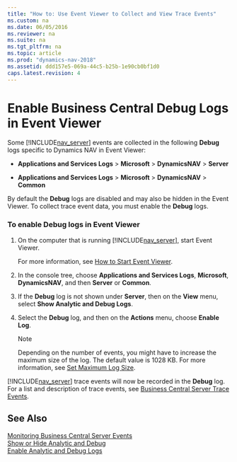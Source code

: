 ```yaml
---
title: "How to: Use Event Viewer to Collect and View Trace Events"
ms.custom: na
ms.date: 06/05/2016
ms.reviewer: na
ms.suite: na
ms.tgt_pltfrm: na
ms.topic: article
ms.prod: "dynamics-nav-2018"
ms.assetid: ddd157e5-069a-44c5-b25b-1e90cb0bf1d0
caps.latest.revision: 4
---
```

# Enable Business Central Debug Logs in Event Viewer

Some [!INCLUDE[nav_server](../developer/includes/nav_server_md.md)] events are collected in the following **Debug** logs specific to Dynamics NAV in Event Viewer:

-   **Applications and Services Logs** > **Microsoft** > **DynamicsNAV** > **Server**

- **Applications and Services Logs** > **Microsoft** > **DynamicsNAV** > **Common**

By default the **Debug** logs are disabled and may also be hidden in the Event Viewer. To collect trace event data, you must enable the **Debug** logs.  
  
### To enable Debug logs in Event Viewer  
  
1.  On the computer that is running [!INCLUDE[nav_server](../developer/includes/nav_server_md.md)], start Event Viewer.  
  
     For more information, see [How to Start Event Viewer](http://technet.microsoft.com/en-us/library/gg163894.aspx).  
  
2.  In the console tree, choose **Applications and Services Logs**, **Microsoft**, **DynamicsNAV**, and then **Server** or **Common**.  
  
3.  If the **Debug** log is not shown under **Server**, then on the **View** menu, select **Show Analytic and Debug Logs**.  
  
4.  Select the **Debug** log, and then on the **Actions** menu, choose **Enable Log**.  
  
    > [!NOTE]  
    >  Depending on the number of events, you might have to increase the maximum size of the log. The default value is 1028 KB. For more information, see [Set Maximum Log Size](http://go.microsoft.com/fwlink/?LinkID=517563).  
  
 [!INCLUDE[nav_server](../developer/includes/nav_server_md.md)] trace events will now be recorded in the **Debug** log. For a list and description of trace events, see [Business Central Server Trace Events](server-trace-events.md).  
  
## See Also  
 [Monitoring Business Central Server Events](monitor-server-events.md)    
 [Show or Hide Analytic and Debug](http://technet.microsoft.com/en-us/library/cc766275.aspx)   
 [Enable Analytic and Debug Logs](http://technet.microsoft.com/en-us/library/cc749492.aspx)